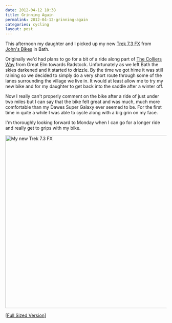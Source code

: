 ```yaml
---
date: 2012-04-12 18:38
title: Grinning Again
permalink: 2012-04-12-grinning-again
categories: cycling
layout: post
---
```


This afternoon my daughter and I picked up my new [Trek 7.3 FX](http://www.trekbikes.com/uk/en/bikes/town/recreation/fx/7_3_fx/) from [John's Bikes](http://www.johnsbikes.co.uk) in Bath.

Originally we'd had plans to go for a bit of a ride along part of [The Colliers Way](http://www.sustrans.org.uk/sustrans-near-you/south-west/easy-rides-in-the-south-west/colliers-way) from Great Elm towards Radstock. Unfortunately as we left Bath the skies darkened and it started to drizzle. By the time we got hime it was still raining so we decided to simply do a very short route through some of the lanes surrounding the village we live in. It would at least allow me to try my new bike and for my daughter to get back into the saddle after a winter off.

Now I really can't properly comment on the bike after a ride of just under two miles but I can say that the bike felt great and was much, much more comfortable than my Dawes Super Galaxy ever seemed to be. For the first time in quite a while I was able to cycle along with a big grin on my face.

I'm thoroughly looking forward to Monday when I can go for a longer ride and really get to grips with my bike.

<img src="http://images.swwritings.com/2012-04-12-grinning-again.jpg" alt="My new Trek 7.3 FX" width="540" />

[<a href="http://images.swwritings.com/2012-04-12-grinning-again.jpg" target="_blank">Full Sized Version</a>]
